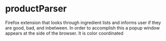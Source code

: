 # productParser
Firefox extension that looks through ingredient lists and informs user if they are good, bad, and inbetween. In order to accomplish this a popup window appears at the side of the browser. It is color coordinated 
